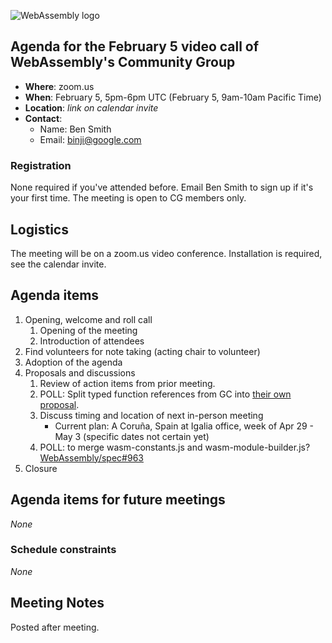 ![WebAssembly logo](/images/WebAssembly.png)

## Agenda for the February 5 video call of WebAssembly's Community Group

- **Where**: zoom.us
- **When**: February 5, 5pm-6pm UTC (February 5, 9am-10am Pacific Time)
- **Location**: *link on calendar invite*
- **Contact**:
    - Name: Ben Smith
    - Email: binji@google.com

### Registration

None required if you've attended before. Email Ben Smith to sign up if it's
your first time. The meeting is open to CG members only.

## Logistics

The meeting will be on a zoom.us video conference.
Installation is required, see the calendar invite.

## Agenda items

1. Opening, welcome and roll call
    1. Opening of the meeting
    1. Introduction of attendees
1. Find volunteers for note taking (acting chair to volunteer)
1. Adoption of the agenda
1. Proposals and discussions
    1. Review of action items from prior meeting.
    1. POLL: Split typed function references from GC into [their own proposal](https://github.com/WebAssembly/gc/blob/funcref/proposals/gc/Funcref.md).
    1. Discuss timing and location of next in-person meeting
        - Current plan: A Coruña, Spain at Igalia office, week of Apr 29 - May 3 (specific dates not certain yet)
    1. POLL: to merge wasm-constants.js and wasm-module-builder.js? [WebAssembly/spec#963](https://github.com/WebAssembly/spec/pull/963)
1. Closure

## Agenda items for future meetings

*None*

### Schedule constraints

*None*

## Meeting Notes

Posted after meeting.
